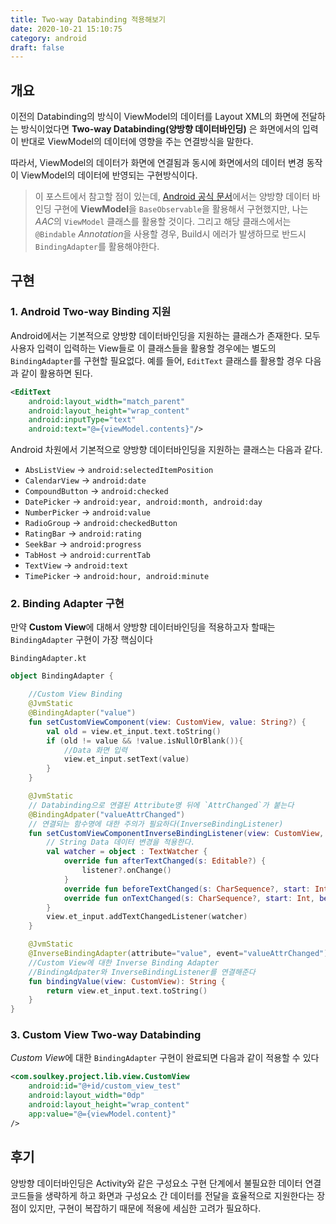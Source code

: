 ```yaml
---
title: Two-way Databinding 적용해보기
date: 2020-10-21 15:10:75
category: android
draft: false
---
```


## 개요

이전의 Databinding의 방식이 ViewModel의 데이터를 Layout XML의 화면에 전달하는 방식이었다면 **Two-way Databinding(양방향 데이터바인딩)** 은 화면에서의 입력이 반대로 ViewModel의 데이터에 영향을 주는 연결방식을 말한다.

따라서, ViewModel의 데이터가 화면에 연결됨과 동시에 화면에서의 데이터 변경 동작이 ViewModel의 데이터에 반영되는 구현방식이다.

> 이 포스트에서 참고할 점이 있는데, [Android 공식 문서](https://developer.android.com/topic/libraries/data-binding/two-way?hl=ko)에서는 양방향 데이터 바인딩 구현에 **ViewModel**을 `BaseObservable`을 활용해서 구현했지만, 나는 *AAC*의 `ViewModel` 클래스를 활용할 것이다. 그리고 해당 클래스에서는 `@Bindable` *Annotation*을 사용할 경우, Build시 에러가 발생하므로 반드시 `BindingAdapter`를 활용해야한다.

## 구현

### 1. Android Two-way Binding 지원

Android에서는 기본적으로 양방향 데이터바인딩을 지원하는 클래스가 존재한다. 모두 사용자 입력이 입력하는 View들로 이 클래스들을 활용할 경우에는 별도의 `BindingAdapter`를 구현할 필요없다. 예를 들어, `EditText` 클래스를 활용할 경우 다음과 같이 활용하면 된다.

```xml
<EditText
    android:layout_width="match_parent"
    android:layout_height="wrap_content"
    android:inputType="text"
    android:text="@={viewModel.contents}"/>
```

Android 차원에서 기본적으로 양방향 데이터바인딩을 지원하는 클래스는 다음과 같다.

- `AbsListView` -> `android:selectedItemPosition`
- `CalendarView` -> `android:date`
- `CompoundButton` -> `android:checked`
- `DatePicker` -> `android:year, android:month, android:day`
- `NumberPicker` -> `android:value`
- `RadioGroup` -> `android:checkedButton`
- `RatingBar` -> `android:rating`
- `SeekBar` -> `android:progress`
- `TabHost` -> `android:currentTab`
- `TextView` -> `android:text`
- `TimePicker` -> `android:hour, android:minute`

### 2. **Binding Adapter** 구현

만약 **Custom View**에 대해서 양방향 데이터바인딩을 적용하고자 할때는 `BindingAdapter` 구현이 가장 핵심이다

`BindingAdapter.kt`

```kotlin
object BindingAdapter {

    //Custom View Binding
    @JvmStatic
    @BindingAdapter("value")
    fun setCustomViewComponent(view: CustomView, value: String?) {
        val old = view.et_input.text.toString()
        if (old != value && !value.isNullOrBlank()){
            //Data 화면 입력
            view.et_input.setText(value)
        }
    }

    @JvmStatic
    // Databinding으로 연결된 Attribute명 뒤에 `AttrChanged`가 붙는다
    @BindingAdpater("valueAttrChanged")
    // 연결되는 함수명에 대한 주의가 필요하다(InverseBindingListener)
    fun setCustomViewComponentInverseBindingListener(view: CustomView, listener: InverseBindingListener?) {
        // String Data 데이터 변경을 적용한다.
        val watcher = object : TextWatcher {
            override fun afterTextChanged(s: Editable?) {
                listener?.onChange()
            }
            override fun beforeTextChanged(s: CharSequence?, start: Int, count: Int, after: Int){}
            override fun onTextChanged(s: CharSequence?, start: Int, before: Int, count: Int) {}
        }
        view.et_input.addTextChangedListener(watcher)
    }

    @JvmStatic
    @InverseBindingAdapter(attribute="value", event="valueAttrChanged")
    //Custom View에 대한 Inverse Binding Adapter
    //BindingAdpater와 InverseBindingListener를 연결해준다
    fun bindingValue(view: CustomView): String {
        return view.et_input.text.toString()
    }
}
```

### 3. Custom View Two-way Databinding

*Custom View*에 대한 `BindingAdapter` 구현이 완료되면 다음과 같이 적용할 수 있다

```xml
<com.soulkey.project.lib.view.CustomView
    android:id="@+id/custom_view_test"
    android:layout_width="0dp"
    android:layout_height="wrap_content"
    app:value="@={viewModel.content}"
/>
```

## 후기

양방향 데이터바인딩은 Activity와 같은 구성요소 구현 단계에서 불필요한 데이터 연결 코드들을 생략하게 하고 화면과 구성요소 간 데이터를 전달을 효율적으로 지원한다는 장점이 있지만, 구현이 복잡하기 때문에 적용에 세심한 고려가 필요하다.
